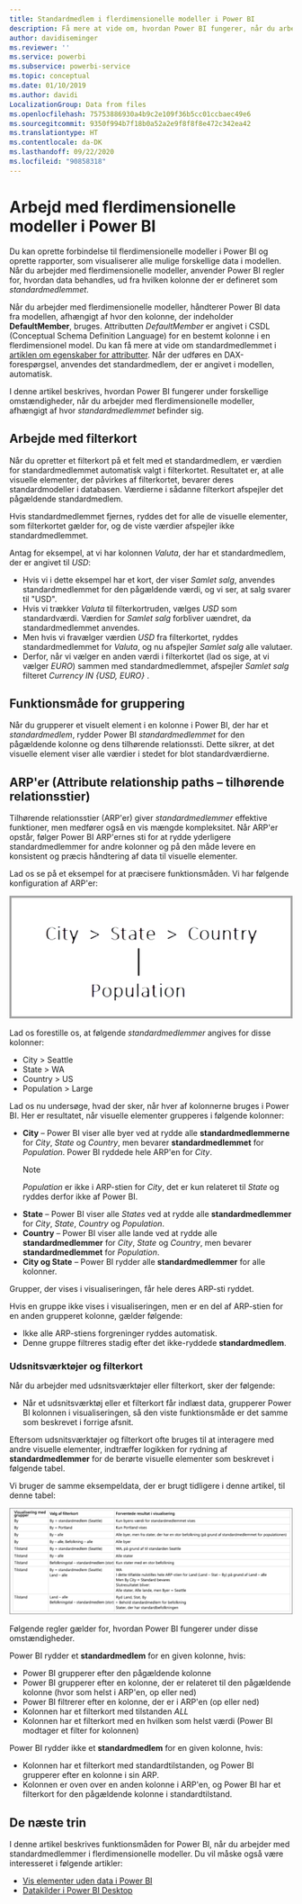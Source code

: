 ```yaml
---
title: Standardmedlem i flerdimensionelle modeller i Power BI
description: Få mere at vide om, hvordan Power BI fungerer, når du arbejder med standardmedlemmer i flerdimensionelle modeller
author: davidiseminger
ms.reviewer: ''
ms.service: powerbi
ms.subservice: powerbi-service
ms.topic: conceptual
ms.date: 01/10/2019
ms.author: davidi
LocalizationGroup: Data from files
ms.openlocfilehash: 75753886930a4b9c2e109f36b5cc01ccbaec49e6
ms.sourcegitcommit: 9350f994b7f18b0a52a2e9f8f8f8e472c342ea42
ms.translationtype: HT
ms.contentlocale: da-DK
ms.lasthandoff: 09/22/2020
ms.locfileid: "90858318"
---
```

# <a name="work-with-multidimensional-models-in-power-bi"></a>Arbejd med flerdimensionelle modeller i Power BI

Du kan oprette forbindelse til flerdimensionelle modeller i Power BI og oprette rapporter, som visualiserer alle mulige forskellige data i modellen. Når du arbejder med flerdimensionelle modeller, anvender Power BI regler for, hvordan data behandles, ud fra hvilken kolonne der er defineret som *standardmedlemmet*. 

Når du arbejder med flerdimensionelle modeller, håndterer Power BI data fra modellen, afhængigt af hvor den kolonne, der indeholder **DefaultMember**, bruges. Attributten *DefaultMember* er angivet i CSDL (Conceptual Schema Definition Language) for en bestemt kolonne i en flerdimensionel model. Du kan få mere at vide om standardmedlemmet i [artiklen om egenskaber for attributter](/sql/analysis-services/multidimensional-models/attribute-properties-define-a-default-member?view=sql-server-2017). Når der udføres en DAX-forespørgsel, anvendes det standardmedlem, der er angivet i modellen, automatisk.

I denne artikel beskrives, hvordan Power BI fungerer under forskellige omstændigheder, når du arbejder med flerdimensionelle modeller, afhængigt af hvor *standardmedlemmet* befinder sig. 

## <a name="working-with-filter-cards"></a>Arbejde med filterkort

Når du opretter et filterkort på et felt med et standardmedlem, er værdien for standardmedlemmet automatisk valgt i filterkortet. Resultatet er, at alle visuelle elementer, der påvirkes af filterkortet, bevarer deres standardmodeller i databasen. Værdierne i sådanne filterkort afspejler det pågældende standardmedlem.

Hvis standardmedlemmet fjernes, ryddes det for alle de visuelle elementer, som filterkortet gælder for, og de viste værdier afspejler ikke standardmedlemmet.

Antag for eksempel, at vi har kolonnen *Valuta*, der har et standardmedlem, der er angivet til *USD*:

* Hvis vi i dette eksempel har et kort, der viser *Samlet salg*, anvendes standardmedlemmet for den pågældende værdi, og vi ser, at salg svarer til "USD".
* Hvis vi trækker *Valuta* til filterkortruden, vælges *USD* som standardværdi. Værdien for *Samlet salg* forbliver uændret, da standardmedlemmet anvendes.
* Men hvis vi fravælger værdien *USD* fra filterkortet, ryddes standardmedlemmet for *Valuta*, og nu afspejler *Samlet salg* alle valutaer.
* Derfor, når vi vælger en anden værdi i filterkortet (lad os sige, at vi vælger *EURO*) sammen med standardmedlemmet, afspejler *Samlet salg* filteret *Currency IN {USD, EURO}* .

## <a name="grouping-behavior"></a>Funktionsmåde for gruppering

Når du grupperer et visuelt element i en kolonne i Power BI, der har et *standardmedlem*, rydder Power BI *standardmedlemmet* for den pågældende kolonne og dens tilhørende relationssti. Dette sikrer, at det visuelle element viser alle værdier i stedet for blot standardværdierne.

## <a name="attribute-relationship-paths-arps"></a>ARP'er (Attribute relationship paths – tilhørende relationsstier)

Tilhørende relationsstier (ARP'er) giver *standardmedlemmer* effektive funktioner, men medfører også en vis mængde kompleksitet. Når ARP'er opstår, følger Power BI ARP'ernes sti for at rydde yderligere standardmedlemmer for andre kolonner og på den måde levere en konsistent og præcis håndtering af data til visuelle elementer.

Lad os se på et eksempel for at præcisere funktionsmåden. Vi har følgende konfiguration af ARP'er:

![ARP'er i en flerdimensionel model](media/desktop-default-member-multidimensional-models/default-members_01.png)

Lad os forestille os, at følgende *standardmedlemmer* angives for disse kolonner:

* City > Seattle
* State > WA
* Country > US
* Population > Large

Lad os nu undersøge, hvad der sker, når hver af kolonnerne bruges i Power BI. Her er resultatet, når visuelle elementer grupperes i følgende kolonner:

* **City** – Power BI viser alle byer ved at rydde alle **standardmedlemmerne** for *City*, *State* og *Country*, men bevarer **standardmedlemmet** for *Population*. Power BI ryddede hele ARP'en for *City*.
    > [!NOTE]
    > *Population* er ikke i ARP-stien for *City*, det er kun relateret til *State* og ryddes derfor ikke af Power BI.
* **State** – Power BI viser alle *States* ved at rydde alle **standardmedlemmer** for *City*, *State*, *Country* og *Population*.
* **Country** – Power BI viser alle lande ved at rydde alle **standardmedlemmer** for *City*, *State* og *Country*, men bevarer **standardmedlemmet** for *Population*.
* **City og State** – Power BI rydder alle **standardmedlemmer** for alle kolonner.

Grupper, der vises i visualiseringen, får hele deres ARP-sti ryddet. 

Hvis en gruppe ikke vises i visualiseringen, men er en del af ARP-stien for en anden grupperet kolonne, gælder følgende:

* Ikke alle ARP-stiens forgreninger ryddes automatisk.
* Denne gruppe filtreres stadig efter det ikke-ryddede **standardmedlem**.

### <a name="slicers-and-filter-cards"></a>Udsnitsværktøjer og filterkort

Når du arbejder med udsnitsværktøjer eller filterkort, sker der følgende:

* Når et udsnitsværktøj eller et filterkort får indlæst data, grupperer Power BI kolonnen i visualiseringen, så den viste funktionsmåde er det samme som beskrevet i forrige afsnit.

Eftersom udsnitsværktøjer og filterkort ofte bruges til at interagere med andre visuelle elementer, indtræffer logikken for rydning af **standardmedlemmer** for de berørte visuelle elementer som beskrevet i følgende tabel. 

Vi bruger de samme eksempeldata, der er brugt tidligere i denne artikel, til denne tabel:

![Rydning af funktionsmåde eller Power BI-standardmedlemmet med udsnitsværktøjer og filterkort](media/desktop-default-member-multidimensional-models/default-members_02.png)

Følgende regler gælder for, hvordan Power BI fungerer under disse omstændigheder.

Power BI rydder et **standardmedlem** for en given kolonne, hvis:

* Power BI grupperer efter den pågældende kolonne
* Power BI grupperer efter en kolonne, der er relateret til den pågældende kolonne (hvor som helst i ARP'en, op eller ned)
* Power BI filtrerer efter en kolonne, der er i ARP'en (op eller ned)
* Kolonnen har et filterkort med tilstanden *ALL*
* Kolonnen har et filterkort med en hvilken som helst værdi (Power BI modtager et filter for kolonnen)

Power BI rydder ikke et **standardmedlem** for en given kolonne, hvis:

* Kolonnen har et filterkort med standardtilstanden, og Power BI grupperer efter en kolonne i sin ARP.
* Kolonnen er oven over en anden kolonne i ARP'en, og Power BI har et filterkort for den pågældende kolonne i standardtilstand.


## <a name="next-steps"></a>De næste trin

I denne artikel beskrives funktionsmåden for Power BI, når du arbejder med standardmedlemmer i flerdimensionelle modeller. Du vil måske også være interesseret i følgende artikler: 

* [Vis elementer uden data i Power BI](../create-reports/desktop-show-items-no-data.md)
* [Datakilder i Power BI Desktop](desktop-data-sources.md)